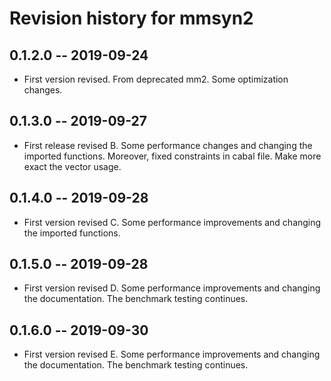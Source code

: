 # Revision history for mmsyn2

## 0.1.2.0 -- 2019-09-24

* First version revised. From deprecated mm2. Some optimization changes.

## 0.1.3.0 -- 2019-09-27

* First release revised B. Some performance changes and changing the imported functions. 
Moreover, fixed constraints in cabal file. Make more exact the vector usage.

## 0.1.4.0 -- 2019-09-28

* First version revised C. Some performance improvements and changing the imported functions.

## 0.1.5.0 -- 2019-09-28

* First version revised D. Some performance improvements and changing the documentation.
The benchmark testing continues.

## 0.1.6.0 -- 2019-09-30

* First version revised E. Some performance improvements and changing the documentation.
The benchmark testing continues.


